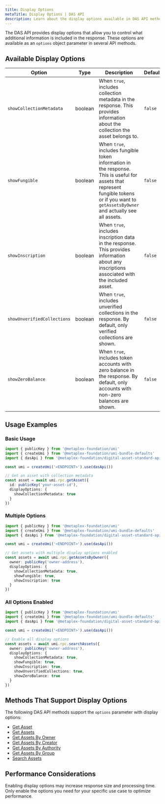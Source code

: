 ```yaml
---
title: Display Options
metaTitle: Display Options | DAS API
description: Learn about the display options available in DAS API methods
---
```


The DAS API provides display options that allow you to control what additional information is included in the response. These options are available as an `options` object parameter in several API methods.

## Available Display Options

| Option | Type | Description | Default |
|--------|------|-------------|---------|
| `showCollectionMetadata` | boolean | When `true`, includes collection metadata in the response. This provides information about the collection the asset belongs to. | `false` |
| `showFungible` | boolean | When `true`, includes fungible token information in the response. This is useful for assets that represent fungible tokens or if you want to `getAssetsByOwner` and actually see all assets. | `false` |
| `showInscription` | boolean | When `true`, includes inscription data in the response. This provides information about any inscriptions associated with the included asset. | `false` |
| `showUnverifiedCollections` | boolean | When `true`, includes unverified collections in the response. By default, only verified collections are shown. | `false` |
| `showZeroBalance` | boolean | When `true`, includes token accounts with zero balance in the response. By default, only accounts with non-zero balances are shown. | `false` |

## Usage Examples

### Basic Usage

```typescript
import { publicKey } from '@metaplex-foundation/umi'
import { createUmi } from '@metaplex-foundation/umi-bundle-defaults'
import { dasApi } from '@metaplex-foundation/digital-asset-standard-api'

const umi = createUmi('<ENDPOINT>').use(dasApi())

// Get an asset with collection metadata
const asset = await umi.rpc.getAsset({
  id: publicKey('your-asset-id'),
  displayOptions: {
    showCollectionMetadata: true
  }
})
```

### Multiple Options

```typescript
import { publicKey } from '@metaplex-foundation/umi'
import { createUmi } from '@metaplex-foundation/umi-bundle-defaults'
import { dasApi } from '@metaplex-foundation/digital-asset-standard-api'

const umi = createUmi('<ENDPOINT>').use(dasApi())

// Get assets with multiple display options enabled
const assets = await umi.rpc.getAssetsByOwner({
  owner: publicKey('owner-address'),
  displayOptions: {
    showCollectionMetadata: true,
    showFungible: true,
    showInscription: true
  }
})
```

### All Options Enabled

```typescript
import { publicKey } from '@metaplex-foundation/umi'
import { createUmi } from '@metaplex-foundation/umi-bundle-defaults'
import { dasApi } from '@metaplex-foundation/digital-asset-standard-api'

const umi = createUmi('<ENDPOINT>').use(dasApi())

// Enable all display options
const assets = await umi.rpc.searchAssets({
  owner: publicKey('owner-address'),
  displayOptions: {
    showCollectionMetadata: true,
    showFungible: true,
    showInscription: true,
    showUnverifiedCollections: true,
    showZeroBalance: true
  }
})
```

## Methods That Support Display Options

The following DAS API methods support the `options` parameter with display options:

- [Get Asset](/das-api/methods/get-asset)
- [Get Assets](/das-api/methods/get-assets)
- [Get Assets By Owner](/das-api/methods/get-assets-by-owner)
- [Get Assets By Creator](/das-api/methods/get-assets-by-creator)
- [Get Assets By Authority](/das-api/methods/get-assets-by-authority)
- [Get Assets By Group](/das-api/methods/get-assets-by-group)
- [Search Assets](/das-api/methods/search-assets)

## Performance Considerations

Enabling display options may increase response size and processing time. Only enable the options you need for your specific use case to optimize performance. 